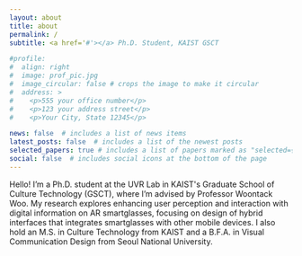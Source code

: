 ```yaml
---
layout: about
title: about
permalink: /
subtitle: <a href='#'></a> Ph.D. Student, KAIST GSCT

#profile:
#  align: right
#  image: prof_pic.jpg
#  image_circular: false # crops the image to make it circular
#  address: >
#    <p>555 your office number</p>
#    <p>123 your address street</p>
#    <p>Your City, State 12345</p>

news: false  # includes a list of news items
latest_posts: false  # includes a list of the newest posts
selected_papers: true # includes a list of papers marked as "selected={true}"
social: false  # includes social icons at the bottom of the page
---
```

Hello! I’m a Ph.D. student at the UVR Lab in KAIST's Graduate School of Culture Technology (GSCT), where I’m advised by Professor Woontack Woo. My research explores enhancing user perception and interaction with digital information on AR smartglasses, focusing on design of hybrid interfaces that integrates smartglasses with other mobile devices. I also hold an M.S. in Culture Technology from KAIST and a B.F.A. in Visual Communication Design from Seoul National University.